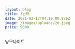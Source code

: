 ```yaml
---
layout: blog
title: 3번째
date: 2021-02-17T04:19:00.876Z
image: /images/uploads/20.jpeg
price: 9000
---
```

냥모나이트